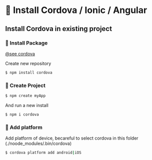 # :sparkling_heart: Install Cordova / Ionic / Angular

## Install Cordova in existing project

### :floppy_disk: Install Package
[@see cordova](https://cordova.apache.org/docs/fr/latest/guide/cli/)

Create new repository
```bash
$ npm install cordova
```

### :pushpin: Create Project

```bash
$ npm create myApp
```

And run a new install

```bash
$ npm i cordova
```

### :pushpin: Add platform

Add platform of device, becareful to select cordova in this folder (./noode_modules/.bin/cordova)

```bash
$ cordova platform add android|iOS
```
